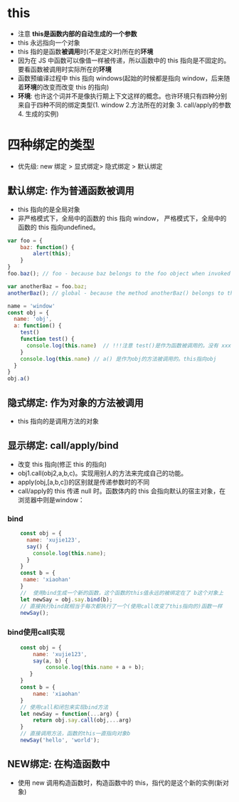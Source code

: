 <!--
 * @Author: x09898 coder_xujie@163.com
 * @Date: 2022-05-09 20:54:22
 * @LastEditors: x09898 coder_xujie@163.com
 * @FilePath: \HTML-CSS-Javascript-\JAVAScript+ES6\JavaScript\JavaScript对象，原型\this.md
 * @Description: 
-->
# this

* 注意 **this是函数内部的自动生成的一个参数**
* this 永远指向一个对象
* this 指的是函数**被调用**时(不是定义时)所在的**环境**
* 因为在 JS 中函数可以像值一样被传递，所以函数中的 this 指向是不固定的。要看函数被调用时实际所在的**环境**
* 函数预编译过程中 this 指向 windows(起始的时候都是指向 window，后来随着**环境**的改变而改变 this 的指向)
* **环境**: 也许这个词并不是像执行期上下文这样的概念。也许环境只有四种分别来自于四种不同的绑定类型(1. window 2.方法所在的对象 3. call/apply的参数 4. 生成的实例)

# 四种绑定的类型

* 优先级: new 绑定 > 显式绑定> 隐式绑定 > 默认绑定

## 默认绑定: 作为普通函数被调用

* this 指向的是全局对象
* 非严格模式下，全局中的函数的 this 指向 window， 严格模式下，全局中的函数的 this 指向undefined。

```javascript
var foo = {
    baz: function() {
        alert(this);
    }
}
foo.baz(); // foo - because baz belongs to the foo object when invoked

var anotherBaz = foo.baz;
anotherBaz(); // global - because the method anotherBaz() belongs to the global object when invoked, NOT foo
```

```js
name = 'window'
const obj = {
  name: 'obj',
  a: function() {
    test()
    function test() {
      console.log(this.name)  // !!!注意 test()是作为函数被调用的。没有 xxx.test()。所以this指向window
    }
    console.log(this.name) // a() 是作为obj的方法被调用的。this指向obj
  }
}
obj.a()
```

## 隐式绑定: 作为对象的方法被调用

* this 指向的是调用方法的对象

## 显示绑定: call/apply/bind

* 改变 this 指向(修正 this 的指向)
* obj1.call(obj2,a,b,c)。实现用别人的方法来完成自己的功能。
* apply(obj,[a,b,c])的区别就是传递参数时的不同
* call/apply的 this 传递 null 时。函数体内的 this 会指向默认的宿主对象，在浏览器中则是window：

### bind

```js
    const obj = {
      name: 'xujie123',
      say() {
        console.log(this.name);
      }
    }
    const b = {
     name: 'xiaohan'
    }
    //  使用bind生成一个新的函数，这个函数的this值永远的被绑定在了 b这个对象上
    let newSay = obj.say.bind(b);
    // 直接执行bind就相当于每次都执行了一个(使用call改变了this指向的)函数一样
    newSay();
```

### bind使用call实现

```js
    const obj = {
        name: 'xujie123',
        say(a, b) {
            console.log(this.name + a + b);
       }
    }
    const b = {
        name: 'xiaohan'
    }
    // 使用call和闭包来实现bind方法
    let newSay = function(...arg) {
        return obj.say.call(obj,...arg)
    }
    // 直接调用方法，函数的this一直指向对象b
    newSay('hello', 'world');
```

## NEW绑定: 在构造函数中

* 使用 new 调用构造函数时，构造函数中的 this，指代的是这个新的实例(新对象)
